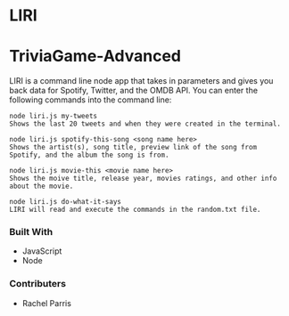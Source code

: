 # LIRI

# TriviaGame-Advanced

LIRI is a command line node app that takes in parameters and gives you back data for Spotify, Twitter, and the OMDB API.
You can enter the following commands into the command line:

```
node liri.js my-tweets
Shows the last 20 tweets and when they were created in the terminal.

node liri.js spotify-this-song <song name here>
Shows the artist(s), song title, preview link of the song from Spotify, and the album the song is from.

node liri.js movie-this <movie name here>
Shows the moive title, release year, movies ratings, and other info about the movie.

node liri.js do-what-it-says
LIRI will read and execute the commands in the random.txt file. 
```


### Built With

* JavaScript
* Node


### Contributers

* Rachel Parris


